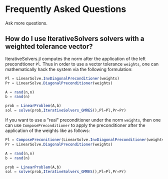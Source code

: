 # Frequently Asked Questions

Ask more questions.

## How do I use IterativeSolvers solvers with a weighted tolerance vector?

IterativeSolvers.jl computes the norm after the application of the left precondtioner
`Pl`. Thus in order to use a vector tolerance `weights`, one can mathematically
hack the system via the following formulation:

```julia
Pl = LinearSolve.InvDiagonalPreconditioner(weights)
Pr = LinearSolve.DiagonalPreconditioner(weights)

A = rand(n,n)
b = rand(n)

prob = LinearProblem(A,b)
sol = solve(prob,IterativeSolvers_GMRES(),Pl=Pl,Pr=Pr)
```

If you want to use a "real" preconditioner under the norm `weights`, then one
can use `ComposePreconditioner` to apply the preconditioner after the application
of the weights like as follows:

```julia
Pl = ComposePreconitioner(LinearSolve.InvDiagonalPreconditioner(weights),realprec)
Pr = LinearSolve.DiagonalPreconditioner(weights)

A = rand(n,n)
b = rand(n)

prob = LinearProblem(A,b)
sol = solve(prob,IterativeSolvers_GMRES(),Pl=Pl,Pr=Pr)
```
